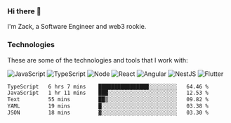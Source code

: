 ### Hi there 👋
I'm Zack, a Software Engineer and web3 rookie.

### Technologies
These are some of the technologies and tools that I work with:

![JavaScript](https://img.shields.io/badge/JavaScript-323330.svg?logo=javascript&logoColor=F7DF1E) 
![TypeScript](https://img.shields.io/badge/TypeScript-007ACC.svg?logo=typescript&logoColor=white) 
![Node](https://img.shields.io/badge/Node.js-43853D.svg?logo=node.js&logoColor=white)
![React](https://img.shields.io/badge/React-20232a.svg?logo=react&logoColor=61DAFB) 
![Angular](https://img.shields.io/badge/Angular-E23237.svg?logo=angularjs&logoColor=white)
![NestJS](https://img.shields.io/badge/NestJS-E0234E?logo=nestjs&logoColor=white)
![Flutter](https://img.shields.io/badge/Flutter-02569B.svg?logo=flutter&logoColor=white)

<!--START_SECTION:waka-->

```txt
TypeScript   6 hrs 7 mins    ████████████████░░░░░░░░░   64.46 %
JavaScript   1 hr 11 mins    ███░░░░░░░░░░░░░░░░░░░░░░   12.53 %
Text         55 mins         ██▒░░░░░░░░░░░░░░░░░░░░░░   09.82 %
YAML         19 mins         █░░░░░░░░░░░░░░░░░░░░░░░░   03.38 %
JSON         18 mins         ▓░░░░░░░░░░░░░░░░░░░░░░░░   03.30 %
```

<!--END_SECTION:waka-->
